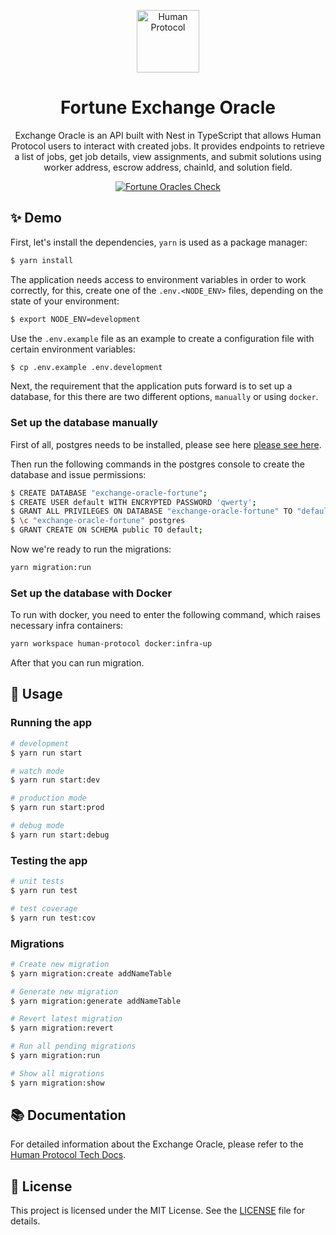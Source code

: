<p align="center">
  <a href="https://www.humanprotocol.org/" target="blank"><img src="https://s2.coinmarketcap.com/static/img/coins/64x64/10347.png" width="100" alt="Human Protocol" /></a>
</p>

[circleci-image]: https://img.shields.io/circleci/build/github/nestjs/nest/master?token=abc123def456
[circleci-url]: https://circleci.com/gh/nestjs/nest

<h1 align="center">Fortune Exchange Oracle</h1>
  <p align="center">Exchange Oracle is an API built with Nest in TypeScript that allows Human Protocol users to interact with created jobs. It provides endpoints to retrieve a list of jobs, get job details, view assignments, and submit solutions using worker address, escrow address, chainId, and solution field.</p>

<p align="center">
  <a href="https://github.com/humanprotocol/human-protocol/actions/workflows/ci-test-fortune.yaml">
    <img src="https://github.com/humanprotocol/human-protocol/actions/workflows/ci-test-fortune.yaml/badge.svg?branch=main" alt="Fortune Oracles Check">
  </a>
</p>

</p>

## ✨ Demo

First, let's install the dependencies, `yarn` is used as a package manager:

```bash
$ yarn install
```

The application needs access to environment variables in order to work correctly, for this, create one of the `.env.<NODE_ENV>` files, depending on the state of your environment:

```bash
$ export NODE_ENV=development
```

Use the `.env.example` file as an example to create a configuration file with certain environment variables:

```bash
$ cp .env.example .env.development
```

Next, the requirement that the application puts forward is to set up a database, for this there are two different options, `manually` or using `docker`.

### Set up the database manually

First of all, postgres needs to be installed, please see here <a href="https://www.postgresql.org/download/">please see here</a>.

Then run the following commands in the postgres console to create the database and issue permissions:

```bash
$ CREATE DATABASE "exchange-oracle-fortune";
$ CREATE USER default WITH ENCRYPTED PASSWORD 'qwerty';
$ GRANT ALL PRIVILEGES ON DATABASE "exchange-oracle-fortune" TO "default";
$ \c "exchange-oracle-fortune" postgres
$ GRANT CREATE ON SCHEMA public TO default;
```

Now we're ready to run the migrations:

```bash
yarn migration:run
```

### Set up the database with Docker
To run with docker, you need to enter the following command, which raises necessary infra containers:

```bash
yarn workspace human-protocol docker:infra-up
```
After that you can run migration.

## 🚀 Usage

### Running the app

```bash
# development
$ yarn run start

# watch mode
$ yarn run start:dev

# production mode
$ yarn run start:prod

# debug mode
$ yarn run start:debug
```

### Testing the app

```bash
# unit tests
$ yarn run test

# test coverage
$ yarn run test:cov
```

### Migrations

```bash
# Create new migration
$ yarn migration:create addNameTable

# Generate new migration
$ yarn migration:generate addNameTable

# Revert latest migration
$ yarn migration:revert

# Run all pending migrations
$ yarn migration:run

# Show all migrations
$ yarn migration:show
```

## 📚 Documentation

For detailed information about the Exchange Oracle, please refer to the [Human Protocol Tech Docs](https://human-protocol.gitbook.io/hub/human-tech-docs/architecture/components/exchange-oracle).

## 📝 License

This project is licensed under the MIT License. See the [LICENSE](https://github.com/humanprotocol/human-protocol/blob/main/LICENSE) file for details.
